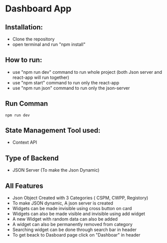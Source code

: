 # Dashboard App

## Installation:
- Clone the repository
- open terminal and run "npm install"


## How to run:
- use "npm run dev" command to run whole project (both Json server and react-app will run together)
- use "npm start" command to run only the react-app
- use "npm run json" command to run only the json-server 

## Run Comman
    npm run dev

## State Management Tool used: 
- Context API

## Type of Backend
- JSON Server (To make the Json Dynamic)

## All Features
- Json Object Created with 3 Categories ( CSPM, CWPP, Registory)
- To make JSON dynamic, A json server is created
- Widgets can be made invisible using cross button on card
- Widgets can also be made visible and invisible using add widget
- A new Widget with random data can also be added
- A widget can also be permanently removed from category
- Searching widget can be done through search bar in header
- To get beack to Dasboard page click on "Dashboar" in header
